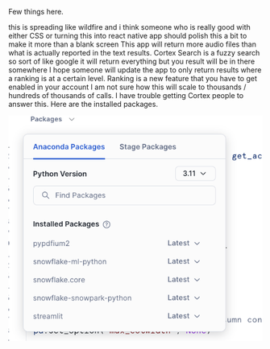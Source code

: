 Few things here.

this is spreading like wildfire and i think someone who is really good with either CSS or turning this into react native app should polish this a bit to make it more than a blank screen
This app will return more audio files than what is actually reported in the text results. Cortex Search is a fuzzy search so sort of like google it will return everything but you result will be in there somewhere
I hope someone will update the app to only return results where a ranking is at a certain level. Ranking is a new feature that you have to get enabled in your account
I am not sure how this will scale to thousands / hundreds of thousands of calls. I have trouble getting Cortex people to answer this.
Here are the installed packages.

![Alt text](../images/packagelist.png)
